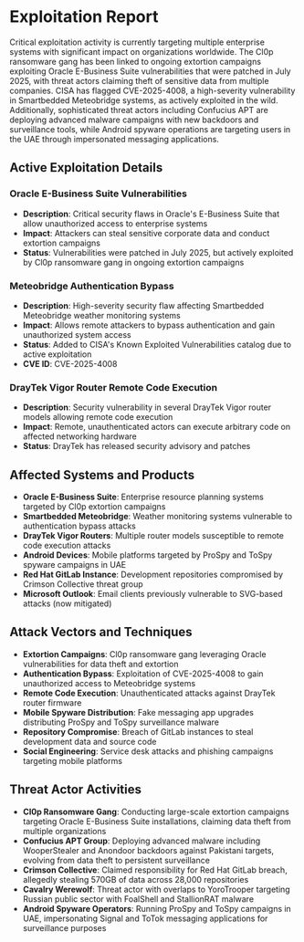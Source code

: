 # Exploitation Report

Critical exploitation activity is currently targeting multiple enterprise systems with significant impact on organizations worldwide. The Cl0p ransomware gang has been linked to ongoing extortion campaigns exploiting Oracle E-Business Suite vulnerabilities that were patched in July 2025, with threat actors claiming theft of sensitive data from multiple companies. CISA has flagged CVE-2025-4008, a high-severity vulnerability in Smartbedded Meteobridge systems, as actively exploited in the wild. Additionally, sophisticated threat actors including Confucius APT are deploying advanced malware campaigns with new backdoors and surveillance tools, while Android spyware operations are targeting users in the UAE through impersonated messaging applications.

## Active Exploitation Details

### Oracle E-Business Suite Vulnerabilities
- **Description**: Critical security flaws in Oracle's E-Business Suite that allow unauthorized access to enterprise systems
- **Impact**: Attackers can steal sensitive corporate data and conduct extortion campaigns
- **Status**: Vulnerabilities were patched in July 2025, but actively exploited by Cl0p ransomware gang in ongoing extortion campaigns

### Meteobridge Authentication Bypass
- **Description**: High-severity security flaw affecting Smartbedded Meteobridge weather monitoring systems
- **Impact**: Allows remote attackers to bypass authentication and gain unauthorized system access
- **Status**: Added to CISA's Known Exploited Vulnerabilities catalog due to active exploitation
- **CVE ID**: CVE-2025-4008

### DrayTek Vigor Router Remote Code Execution
- **Description**: Security vulnerability in several DrayTek Vigor router models allowing remote code execution
- **Impact**: Remote, unauthenticated actors can execute arbitrary code on affected networking hardware
- **Status**: DrayTek has released security advisory and patches

## Affected Systems and Products

- **Oracle E-Business Suite**: Enterprise resource planning systems targeted by Cl0p extortion campaigns
- **Smartbedded Meteobridge**: Weather monitoring systems vulnerable to authentication bypass attacks
- **DrayTek Vigor Routers**: Multiple router models susceptible to remote code execution attacks
- **Android Devices**: Mobile platforms targeted by ProSpy and ToSpy spyware campaigns in UAE
- **Red Hat GitLab Instance**: Development repositories compromised by Crimson Collective threat group
- **Microsoft Outlook**: Email clients previously vulnerable to SVG-based attacks (now mitigated)

## Attack Vectors and Techniques

- **Extortion Campaigns**: Cl0p ransomware gang leveraging Oracle vulnerabilities for data theft and extortion
- **Authentication Bypass**: Exploitation of CVE-2025-4008 to gain unauthorized access to Meteobridge systems
- **Remote Code Execution**: Unauthenticated attacks against DrayTek router firmware
- **Mobile Spyware Distribution**: Fake messaging app upgrades distributing ProSpy and ToSpy surveillance malware
- **Repository Compromise**: Breach of GitLab instances to steal development data and source code
- **Social Engineering**: Service desk attacks and phishing campaigns targeting mobile platforms

## Threat Actor Activities

- **Cl0p Ransomware Gang**: Conducting large-scale extortion campaigns targeting Oracle E-Business Suite installations, claiming data theft from multiple organizations
- **Confucius APT Group**: Deploying advanced malware including WooperStealer and Anondoor backdoors against Pakistani targets, evolving from data theft to persistent surveillance
- **Crimson Collective**: Claimed responsibility for Red Hat GitLab breach, allegedly stealing 570GB of data across 28,000 repositories
- **Cavalry Werewolf**: Threat actor with overlaps to YoroTrooper targeting Russian public sector with FoalShell and StallionRAT malware
- **Android Spyware Operators**: Running ProSpy and ToSpy campaigns in UAE, impersonating Signal and ToTok messaging applications for surveillance purposes